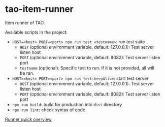 # tao-item-runner

Item runner of TAO.

Available scripts in the project:

-   `HOST=<host> PORT=<port> npm run test <testname>`: run test suite
    -   `HOST` (optional environment variable, default: 127.0.0.1): Test server listen host
    -   `PORT` (optional environment variable, default: 8082): Test server listen port
    -   `testname` (optional): Specific test to run. If it is not provided, all will be ran.
-   `HOST=<host> PORT=<port> npm run test:keepAlive`: start test server
    -   `HOST` (optional environment variable, default: 127.0.0.1): Test server listen host
    -   `PORT` (optional environment variable, default: 8082): Test server listen port
-   `npm run build`: build for production into `dist` directory
-   `npm run lint`: check syntax of code

[Runner quick overview](/src/runner/README.md)
